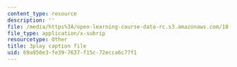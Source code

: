 ```yaml
---
content_type: resource
description: ''
file: /media/https%3A/open-learning-course-data-rc.s3.amazonaws.com/18-085-computational-science-and-engineering-i-fall-2008/69a950e3fe397637f15c72ecca6c77f1_aGnegoNe8Xo.srt
file_type: application/x-subrip
resourcetype: Other
title: 3play caption file
uid: 69a950e3-fe39-7637-f15c-72ecca6c77f1
---
```

